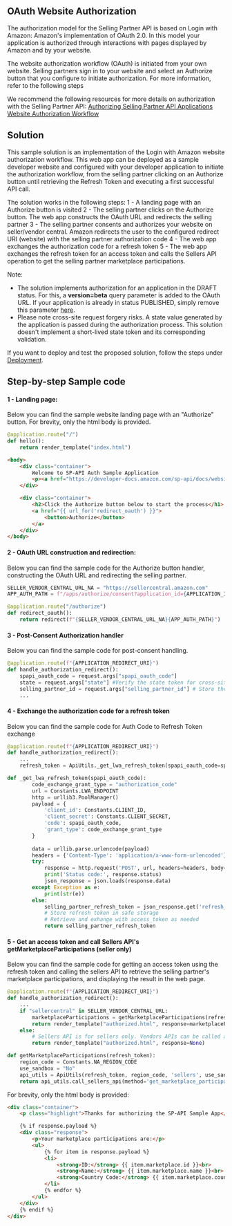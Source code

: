 ## OAuth Website Authorization

The authorization model for the Selling Partner API is based on Login with Amazon: Amazon's implementation of OAuth 2.0. In this model your application is authorized through interactions with pages displayed by Amazon and by your website.

The website authorization workflow (OAuth) is initiated from your own website. Selling partners sign in to your website and select an Authorize button that you configure to initiate authorization. For more information, refer to the following steps

We recommend the following resources for more details on authorization with the Selling Partner API:
[Authorizing Selling Partner API Applications](https://developer-docs.amazon.com/sp-api/docs/authorizing-selling-partner-api-applications)
[Website Authorization Workflow](https://developer-docs.amazon.com/sp-api/docs/website-authorization-workflow)

## Solution

This sample solution is an implementation of the Login with Amazon website authorization workflow. This web app can be deployed as a sample developer website and configured with your developer application to initiate the authorization workflow, from the selling partner clicking on an Authorize button until retrieving the Refresh Token and executing a first successful API call.

The solution works in the following steps:
1 - A landing page with an Authorize button is visited
2 - The selling partner clicks on the Authorize button. The web app constructs the OAuth URL and redirects the selling partner
3 - The selling partner consents and authorizes your website on seller/vendor central. Amazon redirects the user to the configured redirect URI (website) with the selling partner authorization code
4 - The web app exchanges the authorization code for a refresh token
5 - The web app exchanges the refresh token for an access token and calls the Sellers API operation to get the selling partner marketplace participations.

Note:
- The solution implements authorization for an application in the DRAFT status. For this, a **version=beta** query parameter is added to the OAuth URL. If your application is already in status PUBLISHED, simply remove this parameter [here](/code/python/application.py#L12).
- Please note cross-site request forgery risks. A state value generated by the application is passed during the authorization process. This solution doesn't implement a short-lived state token and its corresponding validation.

If you want to deploy and test the proposed solution, follow the steps under [Deployment](docs/DEPLOYMENT.md).

## Step-by-step Sample code

#### 1 - Landing page:

Below you can find the sample website landing page with an "Authorize" button.
For brevity, only the html body is provided.

```python (Flask)
@application.route("/")
def hello():
    return render_template("index.html")
```

```html
<body>
    <div class="container">
        Welcome to SP-API Auth Sample Application
        <p><a href="https://developer-docs.amazon.com/sp-api/docs/website-authorization-workflow">Read more on the website authorization workflow here</a></p>
    </div>

    <div class="container">
        <h2>Click the Authorize button below to start the process</h1>
        <a href="{{ url_for('redirect_oauth') }}">
            <button>Authorize</button>
        </a>
    </div>
</body>
```

#### 2 - OAuth URL construction and redirection:

Below you can find the sample code for the Authorize button handler, constructing the OAuth URL and redirecting the selling partner.

```python (Flask)
SELLER_VENDOR_CENTRAL_URL_NA = "https://sellercentral.amazon.com"
APP_AUTH_PATH = f"/apps/authorize/consent?application_id={APPLICATION_ID}&state={uuid.uuid4()}&version=beta"

@application.route("/authorize")
def redirect_oauth():
    return redirect(f"{SELLER_VENDOR_CENTRAL_URL_NA}{APP_AUTH_PATH}")
```

#### 3 - Post-Consent Authorization handler

Below you can find the sample code for post-consent handling.

```python (Flask)
@application.route(f"{APPLICATION_REDIRECT_URI}")
def handle_authorization_redirect():
    spapi_oauth_code = request.args["spapi_oauth_code"]
    state = request.args["state"] #Verify the state token for cross-site request forgery
    selling_partner_id = request.args["selling_partner_id"] # Store the selling partner merchant token or vendor group code
    ...
```

#### 4 - Exchange the authorization code for a refresh token

Below you can find the sample code for Auth Code to Refresh Token exchange

```python (Flask)
@application.route(f"{APPLICATION_REDIRECT_URI}")
def handle_authorization_redirect():
    ...
    refresh_token = ApiUtils._get_lwa_refresh_token(spapi_oauth_code=spapi_oauth_code) # Store the refresh token safely for further authorizations.
```

```python
def _get_lwa_refresh_token(spapi_oauth_code):
        code_exchange_grant_type = "authorization_code"
        url = Constants.LWA_ENDPOINT
        http = urllib3.PoolManager()
        payload = {
            'client_id': Constants.CLIENT_ID,
            'client_secret': Constants.CLIENT_SECRET,
            'code': spapi_oauth_code,
            'grant_type': code_exchange_grant_type
        }
        
        data = urllib.parse.urlencode(payload)
        headers = {'Content-Type': 'application/x-www-form-urlencoded'}
        try:
            response = http.request('POST', url, headers=headers, body=data)
            print('Status code:', response.status)
            json_response = json.loads(response.data)
        except Exception as e:
            print(str(e))
        else:
            selling_partner_refresh_token = json_response.get('refresh_token')
            # Store refresh token in safe storage
            # Retrieve and exhange with access_token as needed
            return selling_partner_refresh_token
```

#### 5 - Get an access token and call Sellers API's getMarketplaceParticipations (seller only)

Below you can find the sample code for getting an access token using the refresh token and calling the sellers API to retrieve the selling partner's marketplace participations, and displaying the result in the web page.

```python (Flask)
@application.route(f"{APPLICATION_REDIRECT_URI}")
def handle_authorization_redirect():
    ...
    if "sellercentral" in SELLER_VENDOR_CENTRAL_URL:
        marketplaceParticipations = getMarketplaceParticipations(refresh_token)
        return render_template("authorized.html", response=marketplaceParticipations)
    else:
        # Sellers API is for sellers only. Vendors APIs can be called at this point.
        return render_template("authorized.html", response=None)

def getMarketplaceParticipations(refresh_token):
    region_code = Constants.NA_REGION_CODE
    use_sandbox = "No"
    api_utils = ApiUtils(refresh_token, region_code, 'sellers', use_sandbox)
    return api_utils.call_sellers_api(method='get_marketplace_participations')
```

For brevity, only the html body is provided:

```html
<div class="container">
    <p class="highlight">Thanks for authorizing the SP-API Sample App</p>

    {% if response.payload %}
    <div class="response">
        <p>Your marketplace participations are:</p>
        <ul>
            {% for item in response.payload %}
            <li>
                <strong>ID:</strong> {{ item.marketplace.id }}<br>
                <strong>Name:</strong> {{ item.marketplace.name }}<br>
                <strong>Country Code:</strong> {{ item.marketplace.countryCode }}
            </li>
            {% endfor %}
        </ul>
    </div>
    {% endif %}
</div>
```
